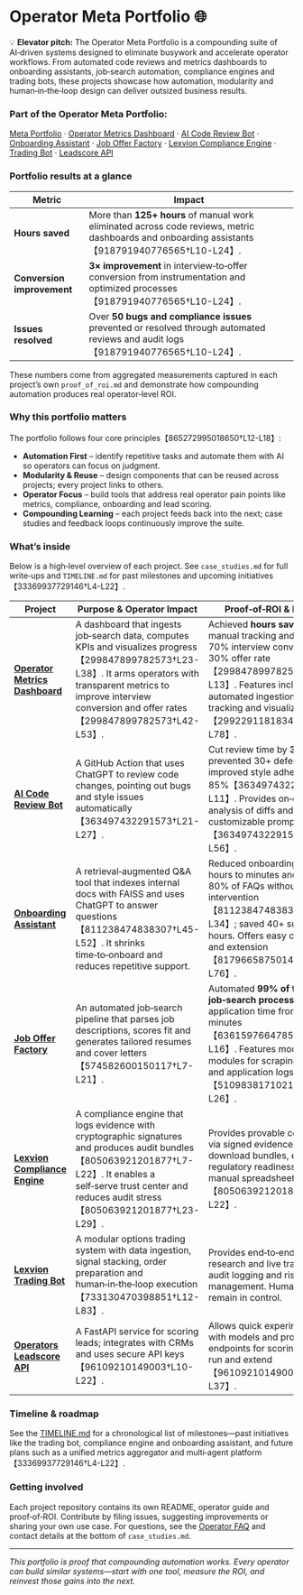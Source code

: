 # Operator Meta Portfolio 🌐

💡 **Elevator pitch:** The Operator Meta Portfolio is a compounding suite of AI‑driven systems designed to eliminate busywork and accelerate operator workflows. From automated code reviews and metrics dashboards to onboarding assistants, job‑search automation, compliance engines and trading bots, these projects showcase how automation, modularity and human‑in‑the‑loop design can deliver outsized business results.

### Part of the Operator Meta Portfolio:
[Meta Portfolio](#) · [Operator Metrics Dashboard](https://github.com/Bigmannot23/operator_metrics_dashboard) · [AI Code Review Bot](https://github.com/Bigmannot23/ai_code_review_bot) · [Onboarding Assistant](https://github.com/Bigmannot23/Onboarding_Assistant) · [Job Offer Factory](https://github.com/Bigmannot23/job_offer_factory_autorun) · [Lexvion Compliance Engine](https://github.com/Bigmannot23/lexvion) · [Trading Bot](https://github.com/Bigmannot23/lexvion_trading_bot_full_auto) · [Leadscore API](https://github.com/Bigmannot23/operators-leadscore-api)

### Portfolio results at a glance
| Metric | Impact |
|---|---|
| **Hours saved** | More than **125+ hours** of manual work eliminated across code reviews, metric dashboards and onboarding assistants【918791940776565†L10-L24】. |
| **Conversion improvement** | **3× improvement** in interview‑to‑offer conversion from instrumentation and optimized processes【918791940776565†L10-L24】. |
| **Issues resolved** | Over **50 bugs and compliance issues** prevented or resolved through automated reviews and audit logs【918791940776565†L10-L24】. |

These numbers come from aggregated measurements captured in each project’s own `proof_of_roi.md` and demonstrate how compounding automation produces real operator‑level ROI.

### Why this portfolio matters
The portfolio follows four core principles【865272995018650†L12-L18】:

- **Automation First** – identify repetitive tasks and automate them with AI so operators can focus on judgment.
- **Modularity & Reuse** – design components that can be reused across projects; every project links to others.
- **Operator Focus** – build tools that address real operator pain points like metrics, compliance, onboarding and lead scoring.
- **Compounding Learning** – each project feeds back into the next; case studies and feedback loops continuously improve the suite.

### What’s inside
Below is a high‑level overview of each project. See `case_studies.md` for full write‑ups and `TIMELINE.md` for past milestones and upcoming initiatives【33369937729146†L4-L22】.

| Project | Purpose & Operator Impact | Proof‑of‑ROI & Features |
|---|---|---|
| **[Operator Metrics Dashboard](https://github.com/Bigmannot23/operator_metrics_dashboard)** | A dashboard that ingests job‑search data, computes KPIs and visualizes progress【299847899782573†L23-L38】. It arms operators with transparent metrics to improve interview conversion and offer rates【299847899782573†L42-L53】. | Achieved **hours saved** in manual tracking and produced 70% interview conversion with 30% offer rate【299847899782573†L6-L13】. Features include automated ingestion, historical tracking and visualizations【299229118183480†L0-L78】. |
| **[AI Code Review Bot](https://github.com/Bigmannot23/ai_code_review_bot)** | A GitHub Action that uses ChatGPT to review code changes, pointing out bugs and style issues automatically【363497432291573†L21-L27】. | Cut review time by **3×**, prevented 30+ defects and improved style adherence by 85%【363497432291573†L4-L11】. Provides on‑demand analysis of diffs and customizable prompts【363497432291573†L45-L56】. |
| **[Onboarding Assistant](https://github.com/Bigmannot23/Onboarding_Assistant)** | A retrieval‑augmented Q&A tool that indexes internal docs with FAISS and uses ChatGPT to answer questions【811238474838307†L45-L52】. It shrinks time‑to‑onboard and reduces repetitive support. | Reduced onboarding time from hours to minutes and answered 80% of FAQs without human intervention【811238474838307†L6-L34】; saved 40+ support hours. Offers easy configuration and extension【817966587501424†L6-L76】. |
| **[Job Offer Factory](https://github.com/Bigmannot23/job_offer_factory_autorun)** | An automated job‑search pipeline that parses job descriptions, scores fit and generates tailored resumes and cover letters【574582600150117†L7-L21】. | Automated **99% of the job‑search process**, cutting application time from hours to minutes【636159766478501†L8-L16】. Features modular modules for scraping, evaluation and application logs【510983817102102†L11-L26】. |
| **[Lexvion Compliance Engine](https://github.com/Bigmannot23/lexvion)** | A compliance engine that logs evidence with cryptographic signatures and produces audit bundles【805063921201877†L7-L22】. It enables a self‑serve trust center and reduces audit stress【805063921201877†L23-L29】. | Provides provable compliance via signed evidence and download bundles, ensuring regulatory readiness without manual spreadsheets【805063921201877†L7-L22】. |
| **[Lexvion Trading Bot](https://github.com/Bigmannot23/lexvion_trading_bot_full_auto)** | A modular options trading system with data ingestion, signal stacking, order preparation and human‑in‑the‑loop execution【733130470398851†L12-L83】. | Provides end‑to‑end pipeline for research and live trading with audit logging and risk management. Human operators remain in control. |
| **[Operators Leadscore API](https://github.com/Bigmannot23/operators-leadscore-api)** | A FastAPI service for scoring leads; integrates with CRMs and uses secure API keys【96109210149003†L10-L22】. | Allows quick experimentation with models and provides endpoints for scoring; simple to run and extend【96109210149003†L24-L37】. |

### Timeline & roadmap
See the [TIMELINE.md](https://github.com/Bigmannot23/meta_portfolio/blob/main/TIMELINE.md) for a chronological list of milestones—past initiatives like the trading bot, compliance engine and onboarding assistant, and future plans such as a unified metrics aggregator and multi‑agent platform【33369937729146†L4-L22】.

### Getting involved
Each project repository contains its own README, operator guide and proof‑of‑ROI. Contribute by filing issues, suggesting improvements or sharing your own use case. For questions, see the [Operator FAQ](https://github.com/Bigmannot23/meta_portfolio/blob/main/notion_portfolio.md) and contact details at the bottom of `case_studies.md`.

---

*This portfolio is proof that compounding automation works. Every operator can build similar systems—start with one tool, measure the ROI, and reinvest those gains into the next.*